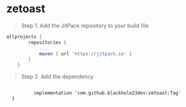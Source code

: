 # zetoast

> Step 1. Add the JitPack repository to your build file
```gradle
allprojects {
		repositories {
			...
			maven { url 'https://jitpack.io' }
		}
	}
  ```
  
  > Step 2. Add the dependency
  
  ```dependencies {
  
	        implementation 'com.github.blackhole23dev:zetoast:Tag'
	}
  ```
